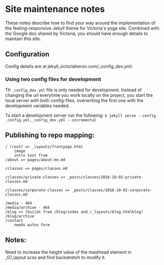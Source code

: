 # Site maintenance notes

These notes describe how to find your way around the implementation of the feeling-responsive Jekyll theme for Victoria's yoga site. Combined with the Google doc shared by Victoria, you should have enough details to maintain this site.

## Configuration
Config details are at jekyll_victoriaheron.com/_config_dev.yml:

### Using two config files for development
Th `_config_dev.yml` file is only needed for development. Instead of changing the url
everytime you work locally on the project, you start the local server with both config-files, overwriting
the first one with the development variables needed.

To start a development server run the following: 
`$ jekyll serve --config _config.yml,_config_dev.yml --incremental`

## Publishing to repo mapping:

```
/ (root) => _layouts/frontpage.html
	image 
	intro text from  
/about => pages/about-me.md

/classes => pages/classes.md

/classes/private-classes => _posts/classes/2016-10-02-private-classes.md

/classes/corporate-classes => _posts/classes/2016-10-02-corporate-classes.md

/media - 404
/media/archive - 404
/blog => (builds from /blog/index and /_layouts/blog.htmlblog)
/blog/archive
/contact
	needs wufoo form
```

## Notes:
Need to increase the height value of the masthead element in 
_07_layout.scss and find backstretch to modify it.
